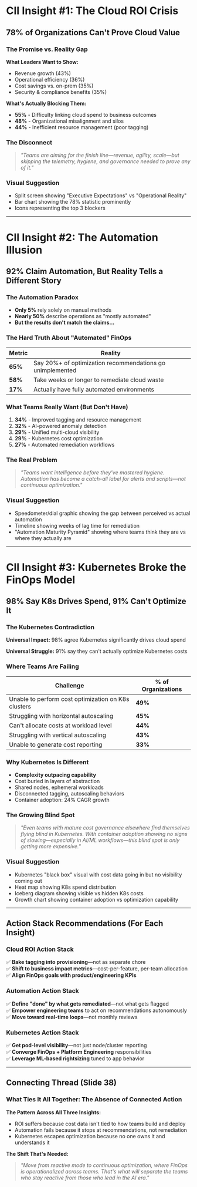 # CII Insight #1: The Cloud ROI Crisis

## 78% of Organizations Can't Prove Cloud Value

### The Promise vs. Reality Gap

**What Leaders Want to Show:**

- Revenue growth (43%)
- Operational efficiency (36%)
- Cost savings vs. on-prem (35%)
- Security & compliance benefits (35%)

**What's Actually Blocking Them:**

- **55%** - Difficulty linking cloud spend to business outcomes
- **48%** - Organizational misalignment and silos
- **44%** - Inefficient resource management (poor tagging)

### The Disconnect

> _"Teams are aiming for the finish line—revenue, agility, scale—but skipping the telemetry, hygiene, and governance needed to prove any of it."_

### Visual Suggestion

- Split screen showing "Executive Expectations" vs "Operational Reality"
- Bar chart showing the 78% statistic prominently
- Icons representing the top 3 blockers

---

# CII Insight #2: The Automation Illusion

## 92% Claim Automation, But Reality Tells a Different Story

### The Automation Paradox

- **Only 5%** rely solely on manual methods
- **Nearly 50%** describe operations as "mostly automated"
- **But the results don't match the claims...**

### The Hard Truth About "Automated" FinOps

|Metric|Reality|
|---|---|
|**65%**|Say 20%+ of optimization recommendations go unimplemented|
|**58%**|Take weeks or longer to remediate cloud waste|
|**17%**|Actually have fully automated environments|

### What Teams Really Want (But Don't Have)

1. **34%** - Improved tagging and resource management
2. **32%** - AI-powered anomaly detection
3. **29%** - Unified multi-cloud visibility
4. **29%** - Kubernetes cost optimization
5. **27%** - Automated remediation workflows

### The Real Problem

> _"Teams want intelligence before they've mastered hygiene. Automation has become a catch-all label for alerts and scripts—not continuous optimization."_

### Visual Suggestion

- Speedometer/dial graphic showing the gap between perceived vs actual automation
- Timeline showing weeks of lag time for remediation
- "Automation Maturity Pyramid" showing where teams think they are vs where they actually are

---

# CII Insight #3: Kubernetes Broke the FinOps Model

## 98% Say K8s Drives Spend, 91% Can't Optimize It

### The Kubernetes Contradiction

**Universal Impact:** 98% agree Kubernetes significantly drives cloud spend

**Universal Struggle:** 91% say they can't actually optimize Kubernetes costs

### Where Teams Are Failing

|Challenge|% of Organizations|
|---|---|
|Unable to perform cost optimization on K8s clusters|**49%**|
|Struggling with horizontal autoscaling|**45%**|
|Can't allocate costs at workload level|**44%**|
|Struggling with vertical autoscaling|**43%**|
|Unable to generate cost reporting|**33%**|

### Why Kubernetes Is Different

- **Complexity outpacing capability**
- Cost buried in layers of abstraction
- Shared nodes, ephemeral workloads
- Disconnected tagging, autoscaling behaviors
- Container adoption: 24% CAGR growth

### The Growing Blind Spot

> _"Even teams with mature cost governance elsewhere find themselves flying blind in Kubernetes. With container adoption showing no signs of slowing—especially in AI/ML workflows—this blind spot is only getting more expensive."_

### Visual Suggestion

- Kubernetes "black box" visual with cost data going in but no visibility coming out
- Heat map showing K8s spend distribution
- Iceberg diagram showing visible vs hidden K8s costs
- Growth chart showing container adoption vs optimization capability

---

## Action Stack Recommendations (For Each Insight)

### Cloud ROI Action Stack

✅ **Bake tagging into provisioning**—not as separate chore  
✅ **Shift to business impact metrics**—cost-per-feature, per-team allocation  
✅ **Align FinOps goals with product/engineering KPIs**

### Automation Action Stack

✅ **Define "done" by what gets remediated**—not what gets flagged  
✅ **Empower engineering teams** to act on recommendations autonomously  
✅ **Move toward real-time loops**—not monthly reviews

### Kubernetes Action Stack

✅ **Get pod-level visibility**—not just node/cluster reporting  
✅ **Converge FinOps + Platform Engineering** responsibilities  
✅ **Leverage ML-based rightsizing** tuned to app behavior

---

## Connecting Thread (Slide 38)

### What Ties It All Together: The Absence of Connected Action

**The Pattern Across All Three Insights:**

- ROI suffers because cost data isn't tied to how teams build and deploy
- Automation fails because it stops at recommendations, not remediation
- Kubernetes escapes optimization because no one owns it and understands it

**The Shift That's Needed:**

> _"Move from reactive mode to continuous optimization, where FinOps is operationalized across teams. That's what will separate the teams who stay reactive from those who lead in the AI era."_

